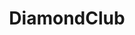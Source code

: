 ---
title: DiamondClub
crosslinks:
- TheTotallyRadShow
- todayilearned
- redditrequest
- australia
- inthemorning
---